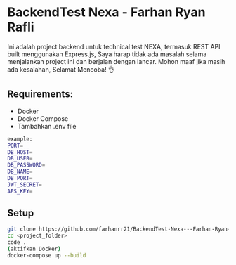 # BackendTest Nexa - Farhan Ryan Rafli

Ini adalah project backend untuk technical test NEXA, termasuk REST API built menggunakan Express.js, Saya harap tidak ada masalah selama menjalankan project ini dan berjalan dengan lancar. Mohon maaf jika masih ada kesalahan, Selamat Mencoba! 👌

## Requirements:
- Docker
- Docker Compose
- Tambahkan .env file 
```bash
example:
PORT= 
DB_HOST=
DB_USER=
DB_PASSWORD=
DB_NAME=
DB_PORT=
JWT_SECRET=
AES_KEY=
```

## Setup

```bash
git clone https://github.com/farhanrr21/BackendTest-Nexa---Farhan-Ryan-Rafli.git
cd <project_folder>
code .
(aktifkan Docker)
docker-compose up --build
